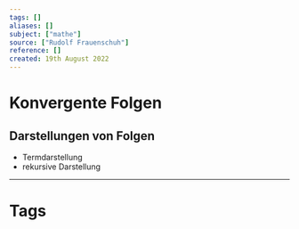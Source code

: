 ```yaml
---
tags: []
aliases: []
subject: ["mathe"]
source: ["Rudolf Frauenschuh"]
reference: []
created: 19th August 2022
---
```


# Konvergente Folgen
## Darstellungen von Folgen
- Termdarstellung
- rekursive Darstellung

---
# Tags